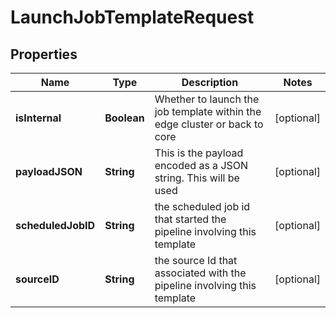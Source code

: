 

# LaunchJobTemplateRequest

## Properties

Name | Type | Description | Notes
------------ | ------------- | ------------- | -------------
**isInternal** | **Boolean** | Whether to launch the job template within the edge cluster or back to core |  [optional]
**payloadJSON** | **String** | This is the payload encoded as a JSON string.  This will be used |  [optional]
**scheduledJobID** | **String** | the scheduled job id that started the pipeline involving this template |  [optional]
**sourceID** | **String** | the source Id that associated with the pipeline involving this template |  [optional]



